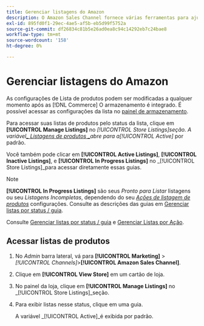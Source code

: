```yaml
---
title: Gerenciar listagens do Amazon
description: O Amazon Sales Channel fornece várias ferramentas para ajudar você a gerenciar suas listagens do Amazon fornecidas pelo administrador do Commerce.
exl-id: 895fd0f1-29ec-4ae5-af5b-eb5d99f5752a
source-git-commit: df26834c81b5e26ad0ea8c94c14292eb7c24bae8
workflow-type: tm+mt
source-wordcount: '158'
ht-degree: 0%

---
```


# Gerenciar listagens do Amazon

As configurações de Lista de produtos podem ser modificadas a qualquer momento após as [!DNL Commerce] O armazenamento é integrado. É possível acessar as configurações da lista no [painel de armazenamento](./amazon-store-dashboard.md).

Para acessar suas listas de produtos pelo status da lista, clique em **[!UICONTROL Manage Listings]** no _[!UICONTROL Store Listings]_seção. A variável[_ Listagens de produtos _](./managing-listings-by-tab.md)abre para a_[!UICONTROL Active]_ por padrão.

Você também pode clicar em **[!UICONTROL Active Listings]**, **[!UICONTROL Inactive Listings]**, e **[!UICONTROL In Progress Listings]** no _[!UICONTROL Store Listings]_para acessar diretamente essas guias.

>[!NOTE]
>
>**[!UICONTROL In Progress Listings]** são seus _Pronto para Listar_ listagens ou seu _Listagens Incompletas_, dependendo do seu [_Ações de listagem de produtos_](./product-listing-actions.md) configurações. Consulte as descrições das guias em [Gerenciar listas por status / guia](./managing-listings-by-tab.md).

Consulte [Gerenciar listas por status / guia](./managing-listings-by-tab.md) e [Gerenciar Listas por Ação](./managing-listings-by-action.md).

## Acessar listas de produtos

1. No _Admin_ barra lateral, vá para **[!UICONTROL Marketing]** > _[!UICONTROL Channels]_>**[!UICONTROL Amazon Sales Channel]**.

1. Clique em **[!UICONTROL View Store]** em um cartão de loja.

1. No painel da loja, clique em **[!UICONTROL Manage Listings]** no _[!UICONTROL Store Listings]_seção.

1. Para exibir listas nesse status, clique em uma guia.

   A variável _[!UICONTROL Active]_é exibida por padrão.
